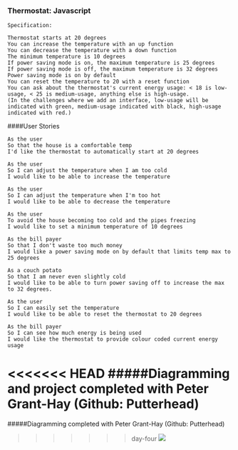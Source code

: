 ### Thermostat: Javascript

```
Specification:

Thermostat starts at 20 degrees
You can increase the temperature with an up function
You can decrease the temperature with a down function
The minimum temperature is 10 degrees
If power saving mode is on, the maximum temperature is 25 degrees
If power saving mode is off, the maximum temperature is 32 degrees
Power saving mode is on by default
You can reset the temperature to 20 with a reset function
You can ask about the thermostat's current energy usage: < 18 is low-usage, < 25 is medium-usage, anything else is high-usage.
(In the challenges where we add an interface, low-usage will be indicated with green, medium-usage indicated with black, high-usage indicated with red.)
```

####User Stories

```
As the user
So that the house is a comfortable temp
I'd like the thermostat to automatically start at 20 degrees
```

```
As the user
So I can adjust the temperature when I am too cold
I would like to be able to increase the temperature
```

```
As the user
So I can adjust the temperature when I'm too hot
I would like to be able to decrease the temperature
```

```
As the user
To avoid the house becoming too cold and the pipes freezing
I would like to set a minimum temperature of 10 degrees
```

```
As the bill payer
So that I don't waste too much money
I would like a power saving mode on by default that limits temp max to 25 degrees
```

```
As a couch potato
So that I am never even slightly cold
I would like to be able to turn power saving off to increase the max to 32 degrees.
```

```
As the user
So I can easily set the temperature
I would like to be able to reset the thermostat to 20 degrees
```

```
As the bill payer
So I can see how much energy is being used
I would like the thermostat to provide colour coded current energy usage
```

<<<<<<< HEAD
#####Diagramming and project completed with Peter Grant-Hay (Github: Putterhead)
=======
#####Diagramming completed with Peter Grant-Hay (Github: Putterhead)
>>>>>>> day-four
<img src="http://imgur.com/qPXbAM4.png"></img>
